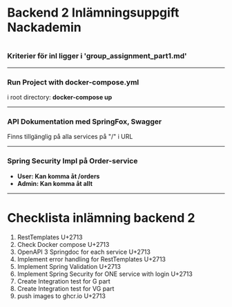 <h1>Backend 2 Inlämningsuppgift Nackademin<h1>

<h3>Kriterier för inl ligger i 'group_assignment_part1.md'</h3>

<hr>
<h3>Run Project with docker-compose.yml</h3>
<p>i root directory: <strong>docker-compose up</strong></p>

<hr>
<h3>API Dokumentation med SpringFox, Swagger</h3>
<p>Finns tillgänglig på alla services på "/" i URL<p>

<hr>
<h3>Spring Security Impl på Order-service</h3>
<ul>
    <li><strong>User: Kan komma åt /orders</strong></li>
    <li><strong>Admin: Kan komma åt allt</strong></li>
</ul>

<hr>
<h1>Checklista inlämning backend 2</h1>

1. RestTemplates U+2713
2. Check Docker compose U+2713
3. OpenAPI 3 Springdoc for each service U+2713
4. Implement error handling for RestTemplates U+2713
5. Implement Spring Validation U+2713
6. Implement Spring Security for ONE service with login U+2713
7. Create Integration test for G part
8. Create Integration test for VG part
9. push images to ghcr.io U+2713
